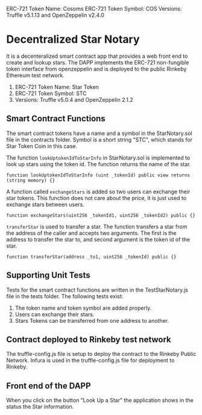 ERC-721 Token Name: Cosoms
ERC-721 Token Symbol: COS
Versions: Truffle v5.1.13 and OpenZeppelin v2.4.0

# Decentralized Star Notary

It is a decenteralized smart contract app that provides a web front end to create and lookup stars. 
The DAPP implements the ERC-721 non-fungible token interface from openzeppelin and is deployed to the public Rinkeby Ethereum test network.

1. ERC-721 Token Name: Star Token
2. ERC-721 Token Symbol: STC
3. Versions: Truffle v5.0.4 and OpenZeppelin 2.1.2


## Smart Contract Functions

The smart contract tokens have a name and a symbol in the StarNotary.sol file in the contracts folder.
Symbol is a short string "STC", which stands for Star Token Coin in this case. 

The function `lookUptokenIdToStarInfo` in StarNotary.sol is implemented to look up stars using the token id. The function returns the name of the star.

```
function lookUptokenIdToStarInfo (uint _tokenId) public view returns (string memory) {}
```

A function called `exchangeStars` is added so two users can exchange their star tokens. This function does not care about the price, it is just used to exchange stars between users.

```
function exchangeStars(uint256 _tokenId1, uint256 _tokenId2) public {} 
```

`transferStar` is used to transfer a star. The function transfers a star from the address of the caller and accepts two arguments. The first is the address to transfer the star to, and second argument is the token id of the star.

```
function transferStar(address _to1, uint256 _tokenId) public {} 
```


## Supporting Unit Tests

Tests for the smart contract functions are written in the TestStarNotary.js file in the tests folder.
The following tests exist: 

1. The token name and token symbol are added properly.
2. Users can exchange their stars.
3. Stars Tokens can be transferred from one address to another.

## Contract deployed to Rinkeby test network

The truffle-config.js file is setup to deploy the contract to the Rinkeby Public Network.
Infura is used in the truffle-config.js file for deployment to Rinkeby.

## Front end of the DAPP

When you click on the button "Look Up a Star" the application shows in the status the Star information.

